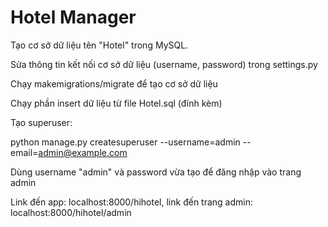 # Hotel Manager
Tạo cơ sở dữ liệu tên "Hotel" trong MySQL.

Sửa thông tin kết nối cơ sở dữ liệu (username, password) trong settings.py

Chạy makemigrations/migrate để tạo cơ sở dữ liệu

Chạy phần insert dữ liệu từ file Hotel.sql (đính kèm)

Tạo superuser:

python manage.py createsuperuser --username=admin --email=admin@example.com

Dùng username "admin" và password vừa tạo để đăng nhập vào trang admin

Link đến app: localhost:8000/hihotel, link đến trang admin: localhost:8000/hihotel/admin
